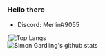 ### Hello there

- Discord: Merlin#9055

[![Top Langs](https://github-readme-stats.vercel.app/api/top-langs/?username=merlinlcb&layout=compact&theme=dracula)
<br>
![Simon Gardling's github stats](https://github-readme-stats.vercel.app/api?username=merlinlcb&show_icons=true&theme=dracula)

